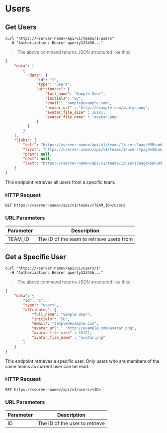 # Users

## Get Users

```shell
curl "https://<server-name>/api/v1/teams/1/users"
  -H "Authorization: Bearer qwerty123456..."
```
> The above command returns JSON structured like this:

```json
{
    "data": [
        {
          "data": {
              "id": "1",
              "type": "users",
              "attributes": {
                  "full_name": "Sample User",
                  "initials": "SU",
                  "email": "sample@example.com",
                  "avatar_url" : "http://example.com/avatar.png",
                  "avatar_file_size" : 16181,
                  "avatar_file_name" : "avatar.png"
              }
          }
        }
    ],
    "links": {
        "self": "https://<server-name>/api/v1/teams/1/users?page%5Bnumber%5D=1&page%5Bsize%5D=10",
        "first": "https://<server-name>/api/v1/teams/1/users?page%5Bnumber%5D=1&page%5Bsize%5D=10",
        "prev": null,
        "next": null,
        "last": "https://<server-name>/api/v1/teams/1/users?page%5Bnumber%5D=1&page%5Bsize%5D=10"
    }
}
```

This endpoint retrieves all users from a specific team.

### HTTP Request

`GET https://<server-name>/api/v1/teams/<TEAM_ID>/users`

### URL Parameters

Parameter | Description
--------- | -----------
TEAM_ID | The ID of the team to retrieve users from

## Get a Specific User

```shell
curl "https://<server-name>/api/v1/users/1"
  -H "Authorization: Bearer qwerty123456..."
```

> The above command returns JSON structured like this:

```json
{
    "data": {
        "id": "1",
        "type": "users",
        "attributes": {
            "full_name": "Sample User",
            "initials": "SU",
            "email": "sample@example.com",
            "avatar_url" : "http://example.com/avatar.png",
            "avatar_file_size" : 16181,
            "avatar_file_name" : "avatar.png"
        }
    }
}
```

This endpoint retrieves a specific user.
Only users who are members of the same teams as current user can be read.

### HTTP Request

`GET https://<server-name>/api/v1/users/<ID>`

### URL Parameters

Parameter | Description
--------- | -----------
ID | The ID of the user to retrieve
